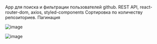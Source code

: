 App для поиска и фильтрации пользователей github.
REST API, react-router-dom, axios, styled-components
Сортировка по количеству репозиториев.
Пагинация

![image](https://github.com/17u5h/skyeng/assets/102058870/c6b0aed6-42a6-4d67-b882-39dbb5b32067)


![image](https://github.com/17u5h/skyeng/assets/102058870/6b08a61b-1241-4f4b-8526-0e417cc3fff6)
